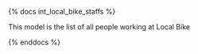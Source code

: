 {% docs int_local_bike_staffs %}

This model is the list of all people working at Local Bike

{% enddocs %}